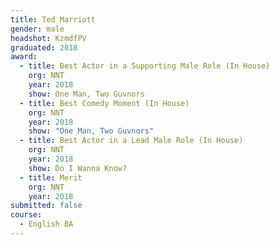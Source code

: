 ```yaml
---
title: Ted Marriott
gender: male
headshot: KzmdfPV
graduated: 2018
award: 
  - title: Best Actor in a Supporting Male Role (In House)
    org: NNT
    year: 2018
    show: One Man, Two Guvnors
  - title: Best Comedy Moment (In House)
    org: NNT 
    year: 2018
    show: "One Man, Two Guvnors"
  - title: Best Actor in a Lead Male Role (In House)
    org: NNT
    year: 2018
    show: Do I Wanna Know?
  - title: Merit
    org: NNT
    year: 2018
submitted: false
course: 
  - English BA
---
```

